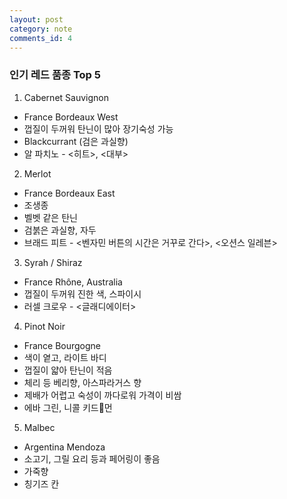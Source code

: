 ```yaml
---
layout: post
category: note
comments_id: 4
---
```


### 인기 레드 품종 Top 5
1. Cabernet Sauvignon
  * France Bordeaux West
  * 껍질이 두꺼워 탄닌이 많아 장기숙성 가능
  * Blackcurrant (검은 과실향)
  * 알 파치노 - <히트>, <대부>


2. Merlot
  * France Bordeaux East
  * 조생종
  * 벨벳 같은 탄닌
  * 검붉은 과실향, 자두
  * 브래드 피트 - <벤자민 버튼의 시간은 거꾸로 간다>, <오션스 일레븐>


3. Syrah / Shiraz
  * France Rhône, Australia
  * 껍질이 두꺼워 진한 색, 스파이시
  * 러셀 크로우 - <글래디에이터>


4. Pinot Noir
  * France Bourgogne
  * 색이 옅고, 라이트 바디
  * 껍질이 얇아 탄닌이 적음
  * 체리 등 베리향, 아스파라거스 향
  * 제배가 어렵고 숙성이 까다로워 가격이 비쌈
  * 에바 그린, 니콜 키드먼


5. Malbec
  * Argentina Mendoza
  * 소고기, 그릴 요리 등과 페어링이 좋음
  * 가죽향
  * 칭기즈 칸
